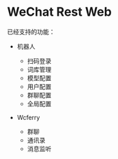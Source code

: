 # WeChat Rest Web

已经支持的功能：

- 机器人
  - 扫码登录
  - 词库管理
  - 模型配置
  - 用户配置
  - 群聊配置
  - 全局配置

- Wcferry
  - 群聊
  - 通讯录
  - 消息监听
